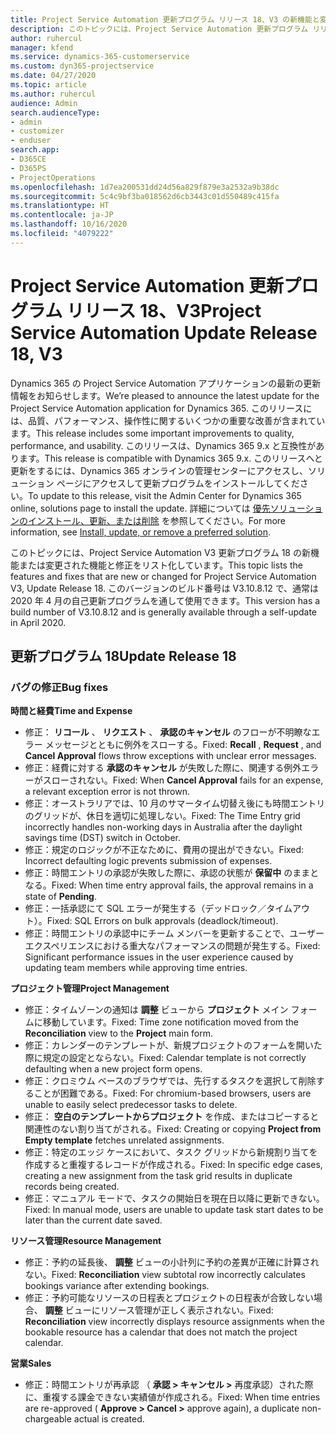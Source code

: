 ```yaml
---
title: Project Service Automation 更新プログラム リリース 18、V3 の新機能と変更点
description: このトピックには、Project Service Automation 更新プログラム リリース 18、V3 で利用可能な機能と修正をリスト化しています。
author: ruhercul
manager: kfend
ms.service: dynamics-365-customerservice
ms.custom: dyn365-projectservice
ms.date: 04/27/2020
ms.topic: article
ms.author: ruhercul
audience: Admin
search.audienceType:
- admin
- customizer
- enduser
search.app:
- D365CE
- D365PS
- ProjectOperations
ms.openlocfilehash: 1d7ea200531dd24d56a829f879e3a2532a9b38dc
ms.sourcegitcommit: 5c4c9bf3ba018562d6cb3443c01d550489c415fa
ms.translationtype: HT
ms.contentlocale: ja-JP
ms.lasthandoff: 10/16/2020
ms.locfileid: "4079222"
---
```

# <a name="project-service-automation-update-release-18-v3"></a><span data-ttu-id="61e06-103">Project Service Automation 更新プログラム リリース 18、V3</span><span class="sxs-lookup"><span data-stu-id="61e06-103">Project Service Automation Update Release 18, V3</span></span>

<span data-ttu-id="61e06-104">Dynamics 365 の Project Service Automation アプリケーションの最新の更新情報をお知らせします。</span><span class="sxs-lookup"><span data-stu-id="61e06-104">We’re pleased to announce the latest update for the Project Service Automation application for Dynamics 365.</span></span> <span data-ttu-id="61e06-105">このリリースには、品質、パフォーマンス、操作性に関するいくつかの重要な改善が含まれています。</span><span class="sxs-lookup"><span data-stu-id="61e06-105">This release includes some important improvements to quality, performance, and usability.</span></span> <span data-ttu-id="61e06-106">このリリースは、Dynamics 365 9.x と互換性があります。</span><span class="sxs-lookup"><span data-stu-id="61e06-106">This release is compatible with Dynamics 365 9.x.</span></span> <span data-ttu-id="61e06-107">このリリースへと更新をするには、Dynamics 365 オンラインの管理センターにアクセスし、ソリューション ページにアクセスして更新プログラムをインストールしてください。</span><span class="sxs-lookup"><span data-stu-id="61e06-107">To update to this release, visit the Admin Center for Dynamics 365 online, solutions page to install the update.</span></span> <span data-ttu-id="61e06-108">詳細については [優先ソリューションのインストール、更新、または削除](https://docs.microsoft.com/power-platform/admin/install-remove-preferred-solution) を参照してください。</span><span class="sxs-lookup"><span data-stu-id="61e06-108">For more information, see [Install, update, or remove a preferred solution](https://docs.microsoft.com/power-platform/admin/install-remove-preferred-solution).</span></span>

<span data-ttu-id="61e06-109">このトピックには、Project Service Automation V3 更新プログラム 18 の新機能または変更された機能と修正をリスト化しています。</span><span class="sxs-lookup"><span data-stu-id="61e06-109">This topic lists the features and fixes that are new or changed for Project Service Automation V3, Update Release 18.</span></span> <span data-ttu-id="61e06-110">このバージョンのビルド番号は V3.10.8.12 で、通常は 2020 年 4 月の自己更新プログラムを通して使用できます。</span><span class="sxs-lookup"><span data-stu-id="61e06-110">This version has a build number of V3.10.8.12 and is generally available through a self-update in April 2020.</span></span>

## <a name="update-release-18"></a><span data-ttu-id="61e06-111">更新プログラム 18</span><span class="sxs-lookup"><span data-stu-id="61e06-111">Update Release 18</span></span>

### <a name="bug-fixes"></a><span data-ttu-id="61e06-112">バグの修正</span><span class="sxs-lookup"><span data-stu-id="61e06-112">Bug fixes</span></span>

<span data-ttu-id="61e06-113">**時間と経費**</span><span class="sxs-lookup"><span data-stu-id="61e06-113">**Time and Expense**</span></span>

- <span data-ttu-id="61e06-114">修正： **リコール** 、 **リクエスト** 、 **承認のキャンセル** のフローが不明瞭なエラー メッセージとともに例外をスローする。</span><span class="sxs-lookup"><span data-stu-id="61e06-114">Fixed: **Recall** , **Request** , and **Cancel Approval** flows throw exceptions with unclear error messages.</span></span>
- <span data-ttu-id="61e06-115">修正：経費に対する **承認のキャンセル** が失敗した際に、関連する例外エラーがスローされない。</span><span class="sxs-lookup"><span data-stu-id="61e06-115">Fixed: When **Cancel Approval** fails for an expense, a relevant exception error is not thrown.</span></span>
- <span data-ttu-id="61e06-116">修正：オーストラリアでは、10 月のサマータイム切替え後にも時間エントリのグリッドが、休日を適切に処理しない。</span><span class="sxs-lookup"><span data-stu-id="61e06-116">Fixed: The Time Entry grid incorrectly handles non-working days in Australia after the daylight savings time (DST) switch in October.</span></span>
- <span data-ttu-id="61e06-117">修正：規定のロジックが不正なために、費用の提出ができない。</span><span class="sxs-lookup"><span data-stu-id="61e06-117">Fixed: Incorrect defaulting logic prevents submission of expenses.</span></span>
- <span data-ttu-id="61e06-118">修正：時間エントリの承認が失敗した際に、承認の状態が **保留中** のままとなる。</span><span class="sxs-lookup"><span data-stu-id="61e06-118">Fixed: When time entry approval fails, the approval remains in a state of **Pending**.</span></span>
- <span data-ttu-id="61e06-119">修正：一括承認にて SQL エラーが発生する（デッドロック／タイムアウト）。</span><span class="sxs-lookup"><span data-stu-id="61e06-119">Fixed: SQL Errors on bulk approvals (deadlock/timeout).</span></span>
- <span data-ttu-id="61e06-120">修正：時間エントリの承認中にチーム メンバーを更新することで、ユーザー エクスペリエンスにおける重大なパフォーマンスの問題が発生する。</span><span class="sxs-lookup"><span data-stu-id="61e06-120">Fixed: Significant performance issues in the user experience caused by updating team members while approving time entries.</span></span>

<span data-ttu-id="61e06-121">**プロジェクト管理**</span><span class="sxs-lookup"><span data-stu-id="61e06-121">**Project Management**</span></span>

- <span data-ttu-id="61e06-122">修正：タイムゾーンの通知は **調整** ビューから **プロジェクト** メイン フォームに移動しています。</span><span class="sxs-lookup"><span data-stu-id="61e06-122">Fixed: Time zone notification moved from the **Reconciliation** view to the **Project** main form.</span></span>
- <span data-ttu-id="61e06-123">修正：カレンダーのテンプレートが、新規プロジェクトのフォームを開いた際に規定の設定とならない。</span><span class="sxs-lookup"><span data-stu-id="61e06-123">Fixed: Calendar template is not correctly defaulting when a new project form opens.</span></span>
- <span data-ttu-id="61e06-124">修正：クロミウム ベースのブラウザでは、先行するタスクを選択して削除することが困難である。</span><span class="sxs-lookup"><span data-stu-id="61e06-124">Fixed: For chromium-based browsers, users are unable to easily select predecessor tasks to delete.</span></span>
- <span data-ttu-id="61e06-125">修正： **空白のテンプレートからプロジェクト** を作成、またはコピーすると関連性のない割り当てがされる。</span><span class="sxs-lookup"><span data-stu-id="61e06-125">Fixed: Creating or copying **Project from Empty template** fetches unrelated assignments.</span></span>
- <span data-ttu-id="61e06-126">修正：特定のエッジ ケースにおいて、タスク グリッドから新規割り当てを作成すると重複するレコードが作成される。</span><span class="sxs-lookup"><span data-stu-id="61e06-126">Fixed: In specific edge cases, creating a new assignment from the task grid results in duplicate records being created.</span></span>
- <span data-ttu-id="61e06-127">修正：マニュアル モードで、タスクの開始日を現在日以降に更新できない。</span><span class="sxs-lookup"><span data-stu-id="61e06-127">Fixed: In manual mode, users are unable to update task start dates to be later than the current date saved.</span></span>

<span data-ttu-id="61e06-128">**リソース管理**</span><span class="sxs-lookup"><span data-stu-id="61e06-128">**Resource Management**</span></span>

- <span data-ttu-id="61e06-129">修正：予約の延長後、 **調整** ビューの小計列に予約の差異が正確に計算されない。</span><span class="sxs-lookup"><span data-stu-id="61e06-129">Fixed: **Reconciliation** view subtotal row incorrectly calculates bookings variance after extending bookings.</span></span>
- <span data-ttu-id="61e06-130">修正：予約可能なリソースの日程表とプロジェクトの日程表が合致しない場合、 **調整** ビューにリソース管理が正しく表示されない。</span><span class="sxs-lookup"><span data-stu-id="61e06-130">Fixed: **Reconciliation** view incorrectly displays resource assignments when the bookable resource has a calendar that does not match the project calendar.</span></span>

<span data-ttu-id="61e06-131">**営業**</span><span class="sxs-lookup"><span data-stu-id="61e06-131">**Sales**</span></span>

- <span data-ttu-id="61e06-132">修正：時間エントリが再承認 （ **承認 > キャンセル >** 再度承認）された際に、重複する課金できない実績値が作成される。</span><span class="sxs-lookup"><span data-stu-id="61e06-132">Fixed: When time entries are re-approved ( **Approve > Cancel >** approve again), a duplicate non-chargeable actual is created.</span></span>
